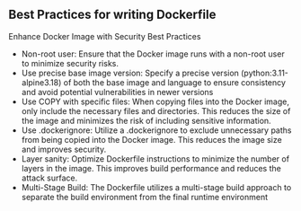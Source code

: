
## Best Practices for writing Dockerfile

Enhance Docker Image with Security Best Practices

- Non-root user: Ensure that the Docker image runs with a non-root user to minimize security risks.
- Use precise base image version: Specify a precise version (python:3.11-alpine3.18) of both the base image and language to ensure consistency and avoid potential vulnerabilities in newer versions
- Use COPY with specific files: When copying files into the Docker image, only include the necessary files and directories. This reduces the size of the image and minimizes the risk of including sensitive information.
- Use .dockerignore: Utilize a .dockerignore to exclude unnecessary paths from being copied into the Docker image. This reduces the image size and improves security.
- Layer sanity: Optimize Dockerfile instructions to minimize the number of layers in the image. This improves build performance and reduces the attack surface.
- Multi-Stage Build: The Dockerfile utilizes a multi-stage build approach to separate the build environment from the final runtime environment
